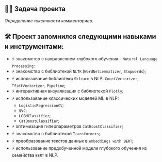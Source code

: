 ## :man_technologist: Задача проекта
*Определение токсичности комментариев.*
## :hammer_and_wrench: Проект запомнился следующими навыками и инструментами:
- :zap: знакомство с направлением глубокого обучения - `Natural Language Processing`;
- :zap: знакомство с библиотекой `NLTK` (`WordNetLemmatizer`, `Stopwords`);
- :zap: использование библиотеки `Sklearn` в NLP: `CountVectorizer`, `TfidfVectorizer`, `Pipeline`;
- :zap: интерактивная визуализация с библиотекой `Plotly`;
- :zap: использование классических моделей ML в NLP:
  - `LogisticRegressionCV`;
  - `SVC`;
  - `LGBMClassifier`;
  - `CatBoostClassifier`;
- :zap: оптимизация гиперпараметров `CatBoostClassifier`;
- :zap: знакомство с библиотекой `Transformers`;
- :zap: преобразование текстов данных в `embeddings with BERT`;
- :zap: использование предобученной модели глубокого обучения из семейства `BERT` в NLP.
